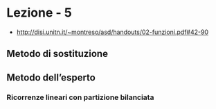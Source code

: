 # Lezione - 5

* http://disi.unitn.it/~montreso/asd/handouts/02-funzioni.pdf#42-90

## Metodo di sostituzione

## Metodo dell’esperto

### Ricorrenze lineari con partizione bilanciata
